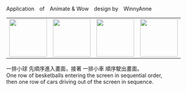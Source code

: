 <!DOCTYPE html>
<html lang="en">

<head></head>

<body>  
    <p class="text-bg-primary">
       Application&emsp;of&emsp;Animate & Wow&emsp;design by&emsp;WinnyAnne
    </p>
    <table border: none;>
        <tr>
            <td><img src="https://winnyanne.github.io/project-vllv-20240402/HW-0104-MovingPictures/images/01.png" alt="" style="width: 100px;"></td>
            <td><img src="https://winnyanne.github.io/project-vllv-20240402/HW-0104-MovingPictures/images/02.png" alt="" style="width: 100px;"></td>
            <td><img src="https://winnyanne.github.io/project-vllv-20240402/HW-0104-MovingPictures/images/03.png" alt="" style="width: 100px;"></td>
            <td><img src="https://winnyanne.github.io/project-vllv-20240402/HW-0104-MovingPictures/images/04.png" alt="" style="width: 100px;"></td>
        </tr>
    </table>
    <p class="text-bg-primary">
        一排小球 先順序進入畫面，接著 一排小車 順序駛出畫面。<br>
        One row of besketballs entering the screen in sequential order,<br>
        then one row of cars driving out of the screen in sequence.
     </p>
</body>
</html>
